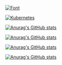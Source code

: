 
[![Font](https://github-readme-stats.vercel.app/api?username=xyz349925756&show_icons=true)](https://github.com/xyz349925756/font)

[![Kubernetes](https://github-readme-stats.vercel.app/api?username=xyz349925756&show_icons=true&theme=radical)](https://github.com/xyz349925756/kubernetes)

[![Anurag's GitHub stats](https://github-readme-stats.vercel.app/api?username=xyz349925756&show_icons=true&theme=radical)](https://github.com/xyz349925756)

[![Anurag's GitHub stats](https://github-readme-stats.vercel.app/api?username=xyz349925756&show_icons=true&theme=radical)](https://github.com/xyz349925756)

[![Anurag's GitHub stats](https://github-readme-stats.vercel.app/api?username=xyz349925756&show_icons=true&theme=radical)](https://github.com/xyz349925756)

[![Anurag's GitHub stats](https://github-readme-stats.vercel.app/api?username=xyz349925756&show_icons=true&theme=radical)](https://github.com/xyz349925756)
